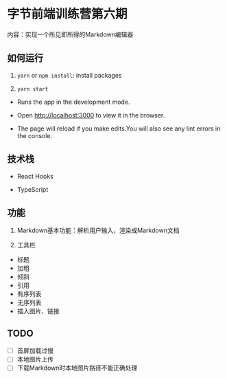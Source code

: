 # 字节前端训练营第六期
内容：实现一个所见即所得的Markdown编辑器

## 如何运行

1. `yarn` or `npm install`: install packages

2. `yarn start`

- Runs the app in the development mode.

- Open [http://localhost:3000](http://localhost:3000) to view it in the browser.

- The page will reload if you make edits.You will also see any lint errors in the console.

## 技术栈
- React Hooks

- TypeScript

## 功能
1. Markdown基本功能：解析用户输入，渲染成Markdown文档

2. 工具栏
- 标题
- 加粗
- 倾斜
- 引用
- 有序列表
- 无序列表
- 插入图片、链接

## TODO
- [ ] 首屏加载过慢
- [ ] 本地图片上传
- [ ] 下载Markdown时本地图片路径不能正确处理
